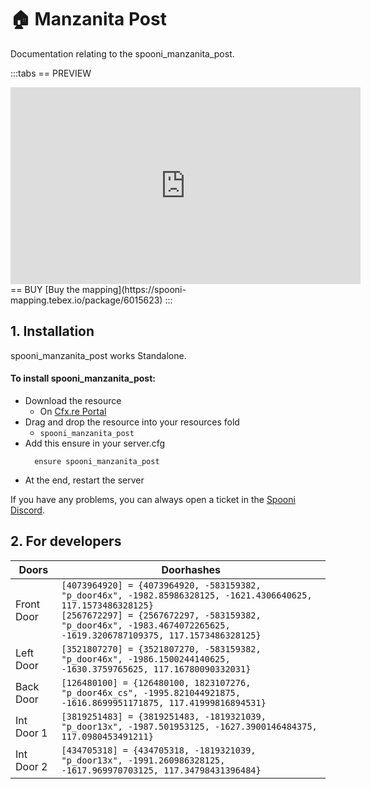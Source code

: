 # 🏠 Manzanita Post
Documentation relating to the spooni_manzanita_post.

:::tabs
== PREVIEW
<iframe width="560" height="315" src="https://www.youtube.com/embed/V36KaY2dPUI?si=D65F4iV_WpX1FCKN" frameborder="0" allow="accelerometer; autoplay; clipboard-write; encrypted-media; gyroscope; picture-in-picture; web-share" allowfullscreen></iframe>
== BUY
[Buy the mapping](https://spooni-mapping.tebex.io/package/6015623)
:::

## 1. Installation
spooni_manzanita_post works Standalone.  

#### To install spooni_manzanita_post:
- Download the resource
  - On [Cfx.re Portal](https://portal.cfx.re/)
- Drag and drop the resource into your resources fold
  - `spooni_manzanita_post`
- Add this ensure in your server.cfg
  ```
    ensure spooni_manzanita_post
  ```
- At the end, restart the server

If you have any problems, you can always open a ticket in the [Spooni Discord](https://discord.gg/spooni).

## 2. For developers
| Doors                     | Doorhashes
|---------------------------|----------------------------------------------------------------------------------|
| Front Door                | `[4073964920] = {4073964920, -583159382, "p_door46x", -1982.85986328125, -1621.4306640625, 117.1573486328125}` <br> `[2567672297] = {2567672297, -583159382, "p_door46x", -1983.4674072265625, -1619.3206787109375, 117.1573486328125}`
| Left Door                 | `[3521807270] = {3521807270, -583159382, "p_door46x", -1986.1500244140625, -1630.3759765625, 117.16780090332031}`
| Back Door                 | `[126480100] = {126480100, 1823107276, "p_door46x_cs", -1995.821044921875, -1616.8699951171875, 117.41999816894531}`
| Int Door 1                | `[3819251483] = {3819251483, -1819321039, "p_door13x", -1987.501953125, -1627.3900146484375, 117.0980453491211}`
| Int Door 2                | `[434705318] = {434705318, -1819321039, "p_door13x", -1991.260986328125, -1617.969970703125, 117.34798431396484}`
